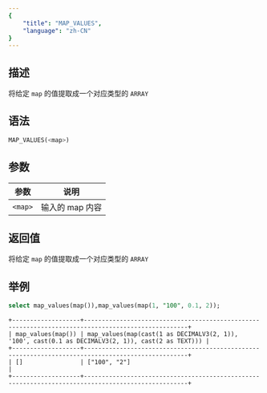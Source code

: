 ```yaml
---
{
    "title": "MAP_VALUES",
    "language": "zh-CN"
}
---
```


## 描述

将给定 `map` 的值提取成一个对应类型的 `ARRAY`

## 语法

```sql
MAP_VALUES(<map>)
```

## 参数

| 参数 | 说明 |
| -- | -- |
| `<map>` | 输入的 map 内容 |

## 返回值

将给定 `map` 的值提取成一个对应类型的 `ARRAY`

## 举例

```sql
select map_values(map()),map_values(map(1, "100", 0.1, 2));
```

```text
+-------------------+---------------------------------------------------------------------------------------------------+
| map_values(map()) | map_values(map(cast(1 as DECIMALV3(2, 1)), '100', cast(0.1 as DECIMALV3(2, 1)), cast(2 as TEXT))) |
+-------------------+---------------------------------------------------------------------------------------------------+
| []                | ["100", "2"]                                                                                      |
+-------------------+---------------------------------------------------------------------------------------------------+
```
